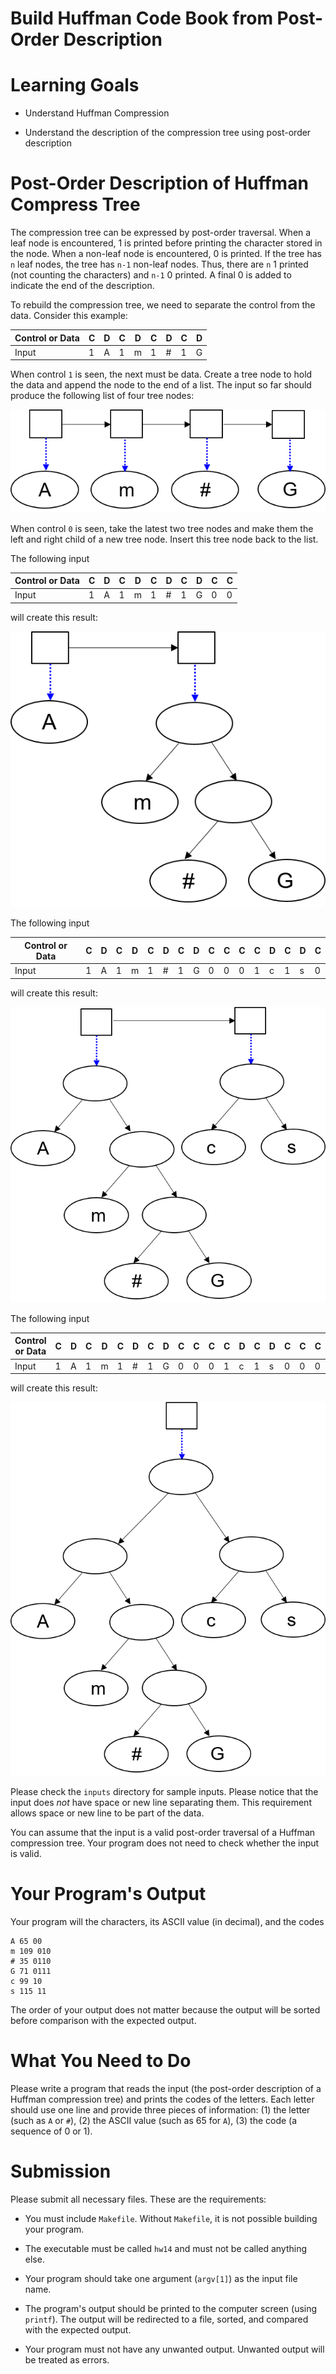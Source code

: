 # Build Huffman Code Book from Post-Order Description

Learning Goals
==============

* Understand Huffman Compression

* Understand the description of the compression tree using post-order description

Post-Order Description of Huffman Compress Tree
===============================================

The compression tree can be expressed by post-order traversal.  When a
leaf node is encountered, 1 is printed before printing the character
stored in the node. When a non-leaf node is encountered, 0 is printed.
If the tree has `n` leaf nodes, the tree has `n-1` non-leaf nodes.
Thus, there are `n` 1 printed (not counting the characters) and `n-1`
0 printed.  A final 0 is added to indicate the end of the description.

To rebuild the compression tree, we need to separate the control
from the data. Consider this example:



Control or Data | C | D | C | D | C | D | C | D  
----------------|---|---|---|---|---|---|---|---
Input           | 1 | A | 1 | m | 1 | # | 1 | G

When control `1` is seen, the next must be data. Create a tree node to
hold the data and append the node to the end of a list.  The input so
far should produce the following list of four tree nodes:

![](huffman01.png)

When control `0` is seen, take the latest two tree nodes and make them the left and right child of a new tree
node. Insert this tree node back to the list.

The following input 

Control or Data | C | D | C | D | C | D | C | D | C | C 
----------------|---|---|---|---|---|---|---|---|---|---
Input           | 1 | A | 1 | m | 1 | # | 1 | G | 0 | 0

will create this result:

![](huffman02.png)

The following input 

Control or Data | C | D | C | D | C | D | C | D | C | C | C | C | D | C | D | C
----------------|---|---|---|---|---|---|---|---|---|---|---|---|---|---|---|---
Input           | 1 | A | 1 | m | 1 | # | 1 | G | 0 | 0 | 0 | 1 | c | 1 | s | 0

will create this result:

![](huffman03.png)

The following input 

Control or Data | C | D | C | D | C | D | C | D | C | C | C | C | D | C | D | C | C | C
----------------|---|---|---|---|---|---|---|---|---|---|---|---|---|---|---|---|---|---
Input           | 1 | A | 1 | m | 1 | # | 1 | G | 0 | 0 | 0 | 1 | c | 1 | s | 0 | 0 | 0

will create this result:

![](huffman04.png)

Please check the `inputs` directory for sample inputs.  Please notice
that the input does *not* have space or new line separating them. This
requirement allows space or new line to be part of the data.

You can assume that the input is a valid post-order traversal of a
Huffman compression tree.  Your program does not need to check whether
the input is valid.

Your Program's Output
=====================

Your program will the characters, its ASCII value (in decimal), and the codes 

```
A 65 00
m 109 010
# 35 0110
G 71 0111
c 99 10
s 115 11
```

The order of your output does not matter because the output will be sorted before comparison with
the expected output.

What You Need to Do
===================

Please write a program that reads the input (the post-order
description of a Huffman compression tree) and prints the codes of the
letters.  Each letter should use one line and provide three pieces of
information: (1) the letter (such as `A` or `#`), (2) the ASCII value
(such as 65 for `A`), (3) the code (a sequence of 0 or 1).

Submission
==========

Please submit all necessary files. These are the requirements:

* You must include `Makefile`. Without `Makefile`, it is not possible building your program.

* The executable must be called `hw14` and must not be called anything else.

* Your program should take one argument (`argv[1]`) as the input file name.

* The program's output should be printed to the computer screen (using
  `printf`). The output will be redirected to a file, sorted, and
  compared with the expected output.

* Your program must not have any unwanted output. Unwanted output will
  be treated as errors.



